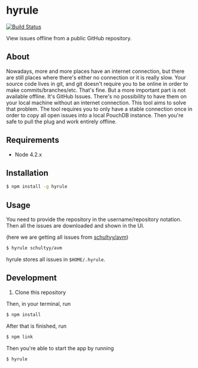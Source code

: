 # hyrule

[![Build Status](https://travis-ci.org/schultyy/hyrule.svg?branch=master)](https://travis-ci.org/schultyy/hyrule)

View issues offline from a public GitHub repository.

## About

Nowadays, more and more places have an internet connection, but there are still places where there's either no connection
or it is really slow. Your source code lives in git, and git doesn't require you to be online in order
to make commits/branches/etc. That's fine. But a more important part is not available offline. It's GitHub Issues.
There's no possibility to have them on your local machine without an internet connection. This tool aims to solve that problem.
The tool requires you to only have a stable connection once in order to copy all open issues into a local PouchDB instance. Then you're safe to pull
the plug and work entirely offline.

## Requirements

- Node 4.2.x

## Installation

```bash
$ npm install -g hyrule
```

## Usage

You need to provide the repository in the username/repository notation.
Then all the issues are downloaded and shown in the UI.

(here we are getting all issues from [schultyy/avm](https://github.com/schultyy/avm))

```bash
$ hyrule schultyy/avm
```

hyrule stores all issues in `$HOME/.hyrule`. 

## Development

1. Clone this repository

Then, in your terminal, run

```bash
$ npm install
```

After that is finished, run

```bash
$ npm link
```

Then you're able to start the app by running

```bash
$ hyrule
```
